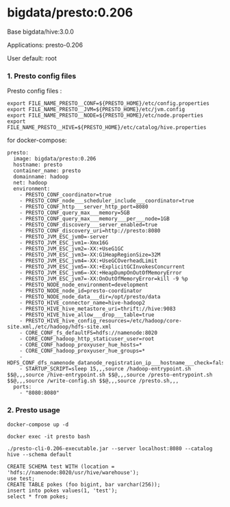 bigdata/presto:0.206
====

Base bigdata/hive:3.0.0

Applications: presto-0.206

User default: root

### 1. Presto config files

Presto config files :

    export FILE_NAME_PRESTO__CONF=${PRESTO_HOME}/etc/config.properties
    export FILE_NAME_PRESTO__JVM=${PRESTO_HOME}/etc/jvm.config
    export FILE_NAME_PRESTO__NODE=${PRESTO_HOME}/etc/node.properties
    export FILE_NAME_PRESTO__HIVE=${PRESTO_HOME}/etc/catalog/hive.properties

for docker-compose:

    presto:
      image: bigdata/presto:0.206
      hostname: presto
      container_name: presto
      domainname: hadoop
      net: hadoop
      environment:
        - PRESTO_CONF_coordinator=true
        - PRESTO_CONF_node___scheduler_include___coordinator=true
        - PRESTO_CONF_http___server_http_port=8080
        - PRESTO_CONF_query_max___memory=5GB
        - PRESTO_CONF_query_max___memory___per___node=1GB
        - PRESTO_CONF_discovery___server_enabled=true
        - PRESTO_CONF_discovery_uri=http://presto:8080
        - PRESTO_JVM_ESC_jvm0=-server
        - PRESTO_JVM_ESC_jvm1=-Xmx16G
        - PRESTO_JVM_ESC_jvm2=-XX:+UseG1GC
        - PRESTO_JVM_ESC_jvm3=-XX:G1HeapRegionSize=32M
        - PRESTO_JVM_ESC_jvm4=-XX:+UseGCOverheadLimit
        - PRESTO_JVM_ESC_jvm5=-XX:+ExplicitGCInvokesConcurrent
        - PRESTO_JVM_ESC_jvm6=-XX:+HeapDumpOnOutOfMemoryError
        - PRESTO_JVM_ESC_jvm7=-XX:OnOutOfMemoryError=kill -9 %p
        - PRESTO_NODE_node_environment=development
        - PRESTO_NODE_node_id=presto-coordinator
        - PRESTO_NODE_node_data___dir=/opt/presto/data
        - PRESTO_HIVE_connector_name=hive-hadoop2
        - PRESTO_HIVE_hive_metastore_uri=thrift://hive:9083
        - PRESTO_HIVE_hive_allow___drop___table=true
        - PRESTO_HIVE_hive_config_resources=/etc/hadoop/core-site.xml,/etc/hadoop/hdfs-site.xml
        - CORE_CONF_fs_defaultFS=hdfs://namenode:8020
        - CORE_CONF_hadoop_http_staticuser_user=root
        - CORE_CONF_hadoop_proxyuser_hue_hosts=*
        - CORE_CONF_hadoop_proxyuser_hue_groups=*
        - HDFS_CONF_dfs_namenode_datanode_registration_ip___hostname___check=false
        - STARTUP_SCRIPT=sleep 15,,,source /hadoop-entrypoint.sh $$@,,,source /hive-entrypoint.sh $$@,,,source /presto-entrypoint.sh $$@,,,source /write-config.sh $$@,,,source /presto.sh,,,
      ports:
        - "8080:8080"

### 2. Presto usage

    docker-compose up -d

    docker exec -it presto bash
    
    ./presto-cli-0.206-executable.jar --server localhost:8080 --catalog hive --schema default
    
    CREATE SCHEMA test WITH (location = 'hdfs://namenode:8020/usr/hive/warehouse');
    use test;
    CREATE TABLE pokes (foo bigint, bar varchar(256));
    insert into pokes values(1, 'test');
    select * from pokes;




    











